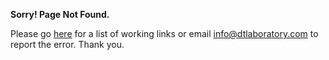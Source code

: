 **Sorry! Page Not Found.**

Please go [here](https://home.dtlaboratory.com) for a list of working links or email info@dtlaboratory.com to report the error.  Thank you.

